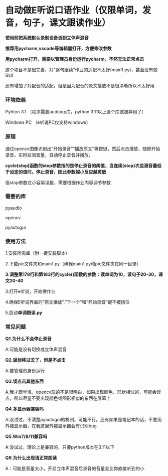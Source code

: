 # 自动做E听说口语作业（仅限单词，发音，句子，课文跟读作业）
**使用前把系统默认录制设备调到立体声混音**

**推荐用pycharm,vscode等编辑器打开，方便修改参数**

**用pycharm打开，需要以管理员身份运行pycharm，不然无法正常点击**

这个项目不是很完善，对“逐句跟读”作业的适配不太好(main1.py)，甚至没有做GUI

还有增加了对配音的适配，但是因为配音的原文播放不是很清晰所以不太好用

### 环境依赖

Pyhton 3.1 （程序需要audioop库，python 3.11以上这个库就被弃用了）

Windows PC （e听说PC仅支持windows）
### 原理
通过opencv图像识别出“开始录音”“播放原文”等按键，然后点击播放，随即开始录音，实时监测音量，自动停止录音并播放，

**cycle(stop)函数的stop参数指的是停止录音的阈值，当连续(stop)次监测音量低于设定的值时。停止录音，因此参数越小反应越灵敏**

但stop参数过小容易误报，需要根据作业内容调节参数
### 需要的库
pyaudio

opencv

pyautogui

### 使用方法 
1.安装所需库（附一键安装脚本）

2.下载pic文件夹和main1.py（确保main1.py和pic文件夹在同一目录）

**3.调整第178行和第183行的cycle()函数的参数：读单词为10，读句子20-30，课文20-40**

3.打开e听说，开始做作业

4.确保E听说界面的“原文播放”,“下一个”和“开始录音”键不被挡住

5.启动**单词跟读.py**

### 常见问题

**Q1.为什么不会停止录音**

A:可能是没有切换成立体声混音

**Q2.鼠标移过去了，但是不点击**

A:要管理员身份运行

**Q3.误点击其他东西**

A.我才疏学浅，opencv玩的不是很明白，如果出现颜色，形状相似的，可能会误点，所以尽量不要出现颜色或图形相似的东西在屏幕上

**Q4.多显示器兼容吗**

A:没试过，不清楚pyautogui的机制，可能不行。还有如果是笔记本的话，不要用外接显示器，在我这里外接显示器会有识别bug

**Q5.Win7/8/11兼容吗**

A:没试过，理论上是兼容的，只要python版本在3.11以下

**Q9.为什么出现请正常朗读**

A：可能是音量太小，开启立体声混音后录音的音量会比你直接听到的小
